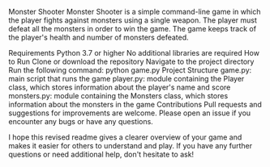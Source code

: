Monster Shooter
Monster Shooter is a simple command-line game in which the player fights against monsters using a single weapon. The player must defeat all the monsters in order to win the game. The game keeps track of the player's health and number of monsters defeated.

Requirements
Python 3.7 or higher
No additional libraries are required
How to Run
Clone or download the repository
Navigate to the project directory
Run the following command: python game.py
Project Structure
game.py: main script that runs the game
player.py: module containing the Player class, which stores information about the player's name and score
monsters.py: module containing the Monsters class, which stores information about the monsters in the game
Contributions
Pull requests and suggestions for improvements are welcome. Please open an issue if you encounter any bugs or have any questions.

I hope this revised readme gives a clearer overview of your game and makes it easier for others to understand and play. If you have any further questions or need additional help, don't hesitate to ask!
